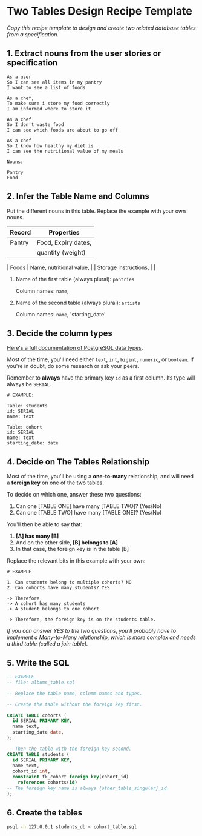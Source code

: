 # Two Tables Design Recipe Template

_Copy this recipe template to design and create two related database tables from a specification._

## 1. Extract nouns from the user stories or specification

```
As a user
So I can see all items in my pantry
I want to see a list of foods

As a chef,
To make sure i store my food correctly
I am informed where to store it

As a chef
So I don't waste food
I can see which foods are about to go off

As a chef
So I know how healthy my diet is
I can see the nutritional value of my meals

```

```
Nouns:

Pantry
Food

```

## 2. Infer the Table Name and Columns

Put the different nouns in this table. Replace the example with your own nouns.

| Record                | Properties          |
| --------------------- | --------------------|
| Pantry                | Food, Expiry dates, 
|                       | quantity (weight)

| Foods                 | Name, nutritional value,
|                       | Storage instructions, 
|                       |  

1. Name of the first table (always plural): `pantries` 

    Column names: `name`,

2. Name of the second table (always plural): `artists` 

    Column names: `name`, 'starting_date'

## 3. Decide the column types

[Here's a full documentation of PostgreSQL data types](https://www.postgresql.org/docs/current/datatype.html).

Most of the time, you'll need either `text`, `int`, `bigint`, `numeric`, or `boolean`. If you're in doubt, do some research or ask your peers.

Remember to **always** have the primary key `id` as a first column. Its type will always be `SERIAL`.

```
# EXAMPLE:

Table: students
id: SERIAL
name: text

Table: cohort
id: SERIAL
name: text
starting_date: date
```

## 4. Decide on The Tables Relationship

Most of the time, you'll be using a **one-to-many** relationship, and will need a **foreign key** on one of the two tables.

To decide on which one, answer these two questions:

1. Can one [TABLE ONE] have many [TABLE TWO]? (Yes/No)
2. Can one [TABLE TWO] have many [TABLE ONE]? (Yes/No)

You'll then be able to say that:

1. **[A] has many [B]**
2. And on the other side, **[B] belongs to [A]**
3. In that case, the foreign key is in the table [B]

Replace the relevant bits in this example with your own:

```
# EXAMPLE

1. Can students belong to multiple cohorts? NO
2. Can cohorts have many students? YES

-> Therefore,
-> A cohort has many students
-> A student belongs to one cohort

-> Therefore, the foreign key is on the students table.
```

*If you can answer YES to the two questions, you'll probably have to implement a Many-to-Many relationship, which is more complex and needs a third table (called a join table).*

## 5. Write the SQL

```sql
-- EXAMPLE
-- file: albums_table.sql

-- Replace the table name, columm names and types.

-- Create the table without the foreign key first.

CREATE TABLE cohorts (
  id SERIAL PRIMARY KEY,
  name text,
  starting_date date,
);

-- Then the table with the foreign key second.
CREATE TABLE students (
  id SERIAL PRIMARY KEY,
  name text,
  cohort_id int,
  constraint fk_cohort foreign key(cohort_id)
    references cohorts(id)
-- The foreign key name is always {other_table_singular}_id
);

```

## 6. Create the tables

```bash
psql -h 127.0.0.1 students_db < cohort_table.sql
```